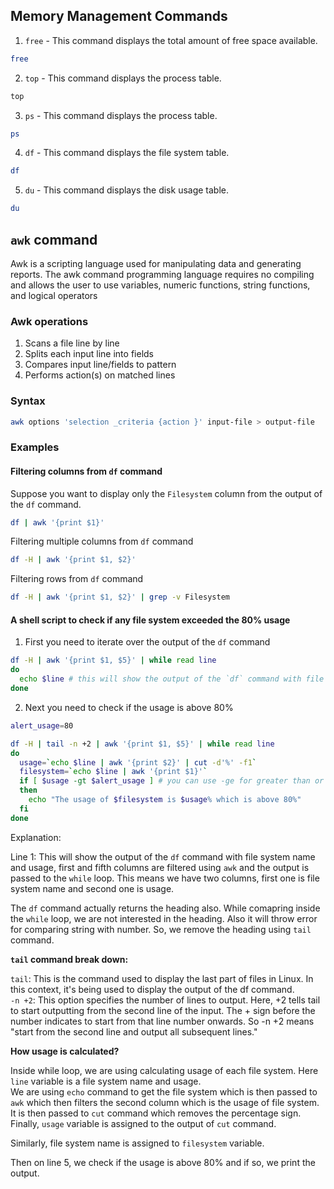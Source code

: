 ## Memory Management Commands

1. `free` - This command displays the total amount of free space available.

```bash
free
```

2. `top` - This command displays the process table.

```bash
top
```

3. `ps` - This command displays the process table.

```bash
ps
```

4. `df` - This command displays the file system table.

```bash
df
```

5. `du` - This command displays the disk usage table.

```bash
du
```

## `awk` command

Awk is a scripting language used for manipulating data and generating reports. The awk command programming language requires no compiling and allows the user to use variables, numeric functions, string functions, and logical operators

### Awk operations

1. Scans a file line by line
2. Splits each input line into fields
3. Compares input line/fields to pattern
4. Performs action(s) on matched lines

### Syntax

```bash
awk options 'selection _criteria {action }' input-file > output-file
```

### Examples

#### Filtering columns from `df` command

Suppose you want to display only the `Filesystem` column from the output of the `df` command.

```bash
df | awk '{print $1}'
```

Filtering multiple columns from `df` command

```bash
df -H | awk '{print $1, $2}'
```

Filtering rows from `df` command

```bash
df -H | awk '{print $1, $2}' | grep -v Filesystem
```

#### A shell script to check if any file system exceeded the 80% usage

1. First you need to iterate over the output of the `df` command
   
```bash
df -H | awk '{print $1, $5}' | while read line
do
  echo $line # this will show the output of the `df` command with file system name and usage 
done
```

2. Next you need to check if the usage is above 80%
```bash
alert_usage=80

df -H | tail -n +2 | awk '{print $1, $5}' | while read line
do
  usage=`echo $line | awk '{print $2}' | cut -d'%' -f1`
  filesystem=`echo $line | awk '{print $1}'`
  if [ $usage -gt $alert_usage ] # you can use -ge for greater than or equal
  then
    echo "The usage of $filesystem is $usage% which is above 80%"
  fi
done
```

Explanation:

Line 1: This will show the output of the `df` command with file system name and usage, first and fifth columns are filtered using `awk` and the output is passed to the `while` loop.
This means we have two columns, first one is file system name and second one is usage.  

The `df` command actually returns the heading also. While comapring inside the `while` loop, we are not interested in the heading. Also it will throw error for comparing string with number. So, we remove the heading using `tail` command.  

**`tail` command break down:**  

`tail`: This is the command used to display the last part of files in Linux. In this context, it's being used to display the output of the df command.  
`-n +2`: This option specifies the number of lines to output. Here, +2 tells tail to start outputting from the second line of the input. The + sign before the number indicates to start from that line number onwards. So -n +2 means "start from the second line and output all subsequent lines."

**How usage is calculated?**  

Inside while loop, we are using calculating usage of each file system. Here `line` variable is a file system name and usage.  
We are using `echo` command to get the file system which is then passed to `awk` which then filters the second column which is the usage of file system. It is then passed to `cut` command which removes the percentage sign.  
Finally, `usage` variable is assigned to the output of `cut` command.

Similarly, file system name is assigned to `filesystem` variable.

Then on line 5, we check if the usage is above 80% and if so, we print the output.